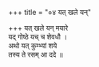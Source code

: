 +++
title = "०४ यत् खले यन्"

+++
यत् खले यन् मयारे  
यद् गोष्ठे यच् च शेवधौ ।  
अथो यत् कुम्भ्यां शये  
तस्य ते रसम् आ ददे ॥
